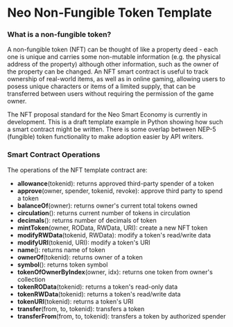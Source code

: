 # Neo Non-Fungible Token Template


### What is a non-fungible token?
A non-fungible token (NFT) can be thought of like a property deed - each one is unique and carries some non-mutable information (e.g. the physical address of the property) although other information, such as the owner of the property can be changed. 
An NFT smart contract is useful to track ownership of real-world items, as well as in online gaming, allowing users to posess unique characters or items of a limited supply, that can be transferred between users without requiring the permission of the game owner.

The NFT proposal standard for the Neo Smart Economy is currently in development. This is a draft template example in Python showing how such a smart contract might be written. There is some overlap between NEP-5 (fungible) token functionality to make adoption easier by API writers.

### Smart Contract Operations
The operations of the NFT template contract are:  

  * **allowance**(tokenid): returns approved third-party spender of a token
  * **approve**(owner, spender, tokenid, revoke): approve third party to spend a token
  * **balanceOf**(owner): returns owner's current total tokens owned
  * **circulation**(): returns current number of tokens in circulation
  * **decimals**(): returns number of decimals of token
  * **mintToken**(owner, ROData, RWData, URI): create a new NFT token
  * **modifyRWData**(tokenid, RWData): modify a token's read/write data
  * **modifyURI**(tokenid, URI): modify a token's URI
  * **name**(): returns name of token
  * **ownerOf**(tokenid): returns owner of a token
  * **symbol**(): returns token symbol
  * **tokenOfOwnerByIndex**(owner, idx): returns one token from owner's collection
  * **tokenROData**(tokenid): returns a token's read-only data
  * **tokenRWData**(tokenid): returns a token's read/write data
  * **tokenURI**(tokenid): returns a token's URI
  * **transfer**(from, to, tokenid): transfers a token
  * **transferFrom**(from, to, tokenid): transfers a token by authorized spender
